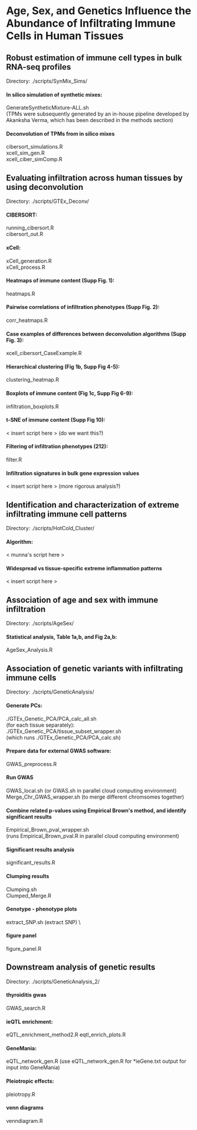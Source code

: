 # Age, Sex, and Genetics Influence the Abundance of Infiltrating Immune Cells in Human Tissues


## Robust estimation of immune cell types in bulk RNA-seq profiles
Directory: ./scripts/SynMix_Sims/


#### In silico simulation of synthetic mixes:
GenerateSyntheticMixture-ALL.sh \
(TPMs were subsequently generated by an in-house pipeline developed by Akanksha Verma, which has been described in the methods section)

#### Deconvolution of TPMs from in silico mixes
cibersort_simulations.R \
xcell_sim_gen.R \
xcell_ciber_simComp.R



## Evaluating infiltration across human tissues by using deconvolution
Directory: ./scripts/GTEx_Deconv/


#### CIBERSORT: 
running_cibersort.R \
cibersort_out.R

#### xCell: 
xCell_generation.R \
xCell_process.R

#### Heatmaps of immune content (Supp Fig. 1):
heatmaps.R

#### Pairwise correlations of infiltration phenotypes (Supp Fig. 2):
corr_heatmaps.R

#### Case examples of differences between deconvolution algorithms (Supp Fig. 3):
xcell_cibersort_CaseExample.R

#### Hierarchical clustering (Fig 1b, Supp Fig 4-5):
clustering_heatmap.R

#### Boxplots of immune content (Fig 1c, Supp Fig 6-9):
infiltration_boxplots.R

#### t-SNE of immune content (Supp Fig 10):
< insert script here > (do we want this?)

#### Filtering of infiltration phenotypes (212):
filter.R

#### Infiltration signatures in bulk gene expression values
< insert script here > (more rigorous analysis?)



## Identification and characterization of extreme infiltrating immune cell patterns
Directory: ./scripts/HotCold_Cluster/


#### Algorithm:
< munna's script here >

#### Widespread vs tissue-specific extreme inflammation patterns
< insert script here >



## Association of age and sex with immune infiltration
Directory: ./scripts/AgeSex/

#### Statistical analysis, Table 1a,b, and Fig 2a,b:
AgeSex_Analysis.R



## Association of genetic variants with infiltrating immune cells
Directory: ./scripts/GeneticAnalysis/


#### Generate PCs:
./GTEx_Genetic_PCA/PCA_calc_all.sh \
(for each tissue separately): \
./GTEx_Genetic_PCA/tissue_subset_wrapper.sh \
(which runs ./GTEx_Genetic_PCA/PCA_calc.sh)

#### Prepare data for external GWAS software:
GWAS_preprocess.R

#### Run GWAS
GWAS_local.sh (or GWAS.sh in parallel cloud computing environment) \
Merge_Chr_GWAS_wrapper.sh (to merge different chromsomes together)

#### Combine related p-values using Empirical Brown's method, and identify significant results
Empirical_Brown_pval_wrapper.sh \
(runs Empirical_Brown_pval.R in parallel cloud computing environment)

#### Significant results analysis
significant_results.R

#### Clumping results
Clumping.sh \
Clumped_Merge.R

#### Genotype - phenotype plots
extract_SNP.sh (extract SNP) \

#### figure panel
figure_panel.R

## Downstream analysis of genetic results
Directory: ./scripts/GeneticAnalysis_2/

#### thyroiditis gwas
GWAS_search.R

#### ieQTL enrichment:
eQTL_enrichment_method2.R
eqtl_enrich_plots.R

#### GeneMania:
eQTL_network_gen.R (use eQTL_network_gen.R for *ieGene.txt output for input into GeneMania)

#### Pleiotropic effects:
pleiotropy.R

#### venn diagrams
venndiagram.R


